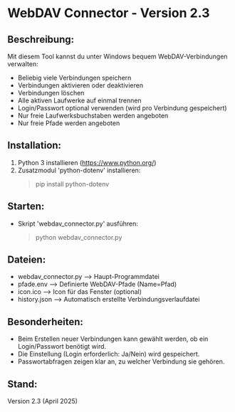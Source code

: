 WebDAV Connector - Version 2.3
===============================

Beschreibung:
-------------
Mit diesem Tool kannst du unter Windows bequem WebDAV-Verbindungen verwalten:
- Beliebig viele Verbindungen speichern
- Verbindungen aktivieren oder deaktivieren
- Verbindungen löschen
- Alle aktiven Laufwerke auf einmal trennen
- Login/Passwort optional verwenden (wird pro Verbindung gespeichert)
- Nur freie Laufwerksbuchstaben werden angeboten
- Nur freie Pfade werden angeboten

Installation:
-------------
1. Python 3 installieren (https://www.python.org/)
2. Zusatzmodul 'python-dotenv' installieren:
   > pip install python-dotenv

Starten:
--------
- Skript 'webdav_connector.py' ausführen:
   > python webdav_connector.py

Dateien:
--------
- webdav_connector.py  --> Haupt-Programmdatei
- pfade.env             --> Definierte WebDAV-Pfade (Name=Pfad)
- icon.ico              --> Icon für das Fenster (optional)
- history.json          --> Automatisch erstellte Verbindungsverlaufdatei

Besonderheiten:
---------------
- Beim Erstellen neuer Verbindungen kann gewählt werden, ob ein Login/Passwort benötigt wird.
- Die Einstellung (Login erforderlich: Ja/Nein) wird gespeichert.
- Passwortabfragen zeigen klar an, zu welcher Verbindung sie gehören.

Stand:
------
Version 2.3 (April 2025)